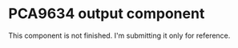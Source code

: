 # PCA9634 output component

This component is not finished.  I'm submitting it only for reference.

